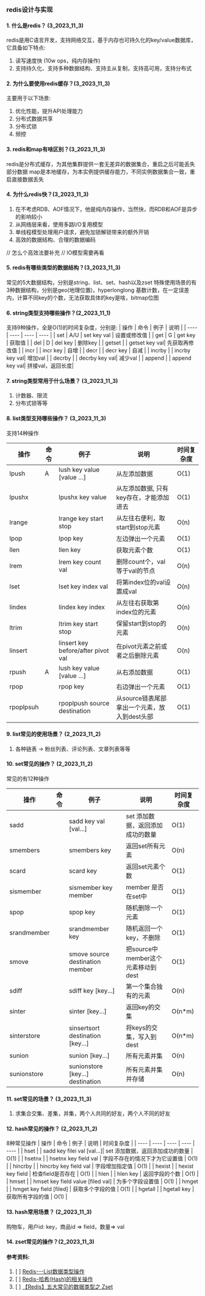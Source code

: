 ### redis设计与实现

#### 1. 什么是redis？ (3_2023_11_3)
redis是用C语言开发，支持网络交互，基于内存也可持久化的key/value数据库，它具备如下特点:
1. 读写速度快 (10w ops，纯内存操作)
2. 支持持久化、支持多种数据结构、支持主从复制，支持高可用，支持分布式

#### 2. 为什么要使用redis缓存？(3_2023_11_3)
主要用于以下场景:
1. 优化性能，提升API处理能力
2. 分布式数据共享
3. 分布式锁
4. 频控

#### 3. redis和map有啥区别？(3_2023_11_3)
redis是分布式缓存，为其他集群提供一套无差异的数据集合，重启之后可能丢失部分数据
map是本地缓存，为本实例提供缓存能力，不同实例数据集合一致，重启直接数据丢失


#### 4. 为什么redis快？(3_2023_11_3)
1. 在不考虑RDB、AOF情况下，他是纯内存操作，当然快，而RDB和AOF是异步的影响较小
2. 从网络层来看，使用多路I/O复用模型
3. 单线程模型处理用户请求，避免加锁解锁带来的额外开销
4. 高效的数据结构、合理的数据编码

// 怎么个高效法要补充
// IO模型需要再看
#### 5.  redis有哪些类型的数据结构？(3_2023_11_3)
常见的5大数据结构，分别是string、list、set、hash以及zset
特殊使用场景的有3种数据结构，分别是geo(地理位置)，hyperlonglong 基数计数，在一定误差内，计算不同key的个数，无法获取具体的key是啥，bitmap位图

#### 6. string类型支持哪些操作？(2_2023_11_1)
支持9种操作，全是O(1)的时间复杂度，分别是:
|  操作   | 命令   | 例子        | 说明          |
|  ----  | ----  | ----        | ----         |
| set    | A/U | set key val   | 设置或修改值    |
| get    | G   | get key       | 获取值         |
| del    | D   | del key       | 删除key        |
| getset |     | getset key val| 先获取再修改值   |
| incr   |     | incr key      | 自增           |
| decr   |     | decr key      | 自减           |
| incrby |     | incrby key val| 增加val        |
| decrby |     | decrby key val| 减少val        |
| append |     | append key val| 拼接val，返回长度|


#### 7. string类型常用于什么场景？ (3_2023_11_3)
1. 计数器、限流
2. 分布式锁等等

#### 8. list类型支持哪些操作？ (3_2023_11_3)
支持14种操作

|  操作     | 命令   | 例子                         | 说明           | 时间复杂度 |
|  ----    | ----   | ----                        | ----          | ----     |
| lpush     | A     | lush  key value [value …]  | 从左添加数据     | O(1)    |
| lpushx    |       | lpushx key value            | 从左添加数据, 只有key存在，才能添加进去    | O(1)    |
| lrange    |       | lrange key start stop       | 从左往右便利，取start到stop元素       | O(n)    |
| lpop      |       | lpop key                    | 左边弹出一个元素 | O(1)    |
| llen      |       | llen key                    | 获取元素个数     | O(1)    |
| lrem      |       | lrem key count val          | 删除count个，val等于val的节点   | O(n)    |
| lset      |       | lset key index val          | 将第index位的val设置成val      | O(n)    |
| lindex    |       | lindex key index            | 从左往右获取第index位的元素      | O(n)    |
| ltrim     |        | ltrim key start stop        | 保留start到stop的元素          | O(n)    |
| linsert   |      | linsert key before/after pivot val        | 在pivot元素之前或者之后删除元素          | O(n)    |
| rpush     | A     | lush  key value [value …]  | 从右添加数据     | O(1)    |
| rpop      |       | rpop key                    | 右边弹出一个元素 | O(1)    |
| rpoplpsuh      |       | rpoplpush source destination  | 从source链表尾部拿出一个元素，放入到dest头部 | O(1)    |


#### 9. list常见的使用场景？ (2_2023_11_2)
1. 各种链表 -> 粉丝列表、评论列表、文章列表等等

#### 10. set常见的操作？  (2_2023_11_2)
常见的有12种操作

|  操作     | 命令   | 例子                         | 说明                             | 时间复杂度 |
|  ----    | ----   | ----                        | ----                            | ----    |
| sadd     |        |  sadd key val [val...]      | set 添加数据，返回添加成功的数量     | O(1)    |
| smembers |        |  smembers key               | 返回set所有元素                   | O(n)    |
| scard    |        |  scard key                  | 返回set元素个数                   | O(1)    |
| sismember|        |  sismember key member       | member 是否在set中                | O(1)    |
| spop     |        |  spop key                   | 随机删除一个元素                   | O(1)    |
| srandmember   |        |  srandmember key           | 随机返回一个key，不删除          | O(1)    |
| smove   |           |  smove source destination member    | 把source中member这个元素移动到dest  | O(1)    |
| sdiff   |           |  sdiff key [key...]    | 第一个集合独有的元素  | O(n)    |
| sinter |           |  sinter [key...]    | 返回key的交集  | O(n*m)    |
| sinterstore |       |  sinsertsort destination [key...]    | 将keys的交集，写入到dest  | O(n*m)    |
| sunion |       |  sunion [key...]    | 所有元素并集  | O(n)    |
| sunionstore |       |  sunionstore [key...] destination   | 所有元素并集并存储  | O(n)    |


#### 11. set常见的场景？ (3_2023_11_3)
1. 求集合交集、差集，并集，两个人共同的好友，两个人不同的好友


#### 12. hash常见的操作？ (2_2023_11_2)
8种常见操作
|  操作     | 命令   | 例子                         | 说明                             | 时间复杂度 |
|  ----    | ----   | ----                        | ----                            | ----    |
| hset     |        |  sadd key filei val [val...]| set 添加数据，返回添加成功的数量     | O(1)    |
| hsetnx   |        |  hsetnx key field val       | 字段不存在的情况下才为它设置值     | O(1)    |
| hincrby  |        |  hincrby key field val     | 字段增加指定值                | O(1)    |
| hexist   |        |  hexist key field          | 检查field是否存在                | O(1)    |
| hlen     |        |  hlen key                    | 返回字段的个数                | O(1)    |
| hmset    |        |  hmset key field value [filed val] | 为多个字段设置值       | O(1)    |
| hmget    |        |  hmget key field [filed] | 获取多个字段的值       | O(1)    |
| hgetall  |        |  hgetall key             | 获取所有字段的值       | O(1)    |

#### 13. hash常用场景？ (2_2023_11_3)
购物车，用户id: key，商品id => field，数量=> val


#### 14. zset常见的操作？(2_2023_11_3)




#### 参考资料:
1. [ ] [Redis---List数据类型操作](https://developer.aliyun.com/article/71365)
2. [ ] [Redis-哈希(Hash)的相关操作](https://cloud.tencent.com/developer/article/1813851)
3. [ ] [【Redis】五大常见的数据类型之 Zset](https://developer.aliyun.com/article/1095426)



